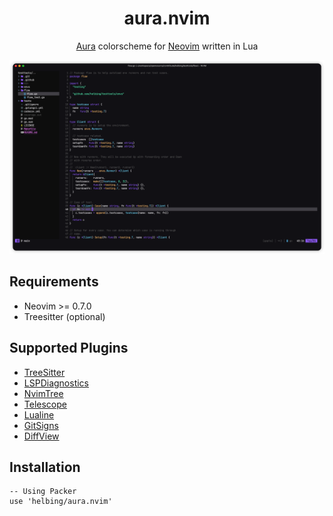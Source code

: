 <h1 align="center" >aura.nvim</h1>

<p align="center"><a href="https://github.com/daltonmenezes/aura-theme">Aura</a> colorscheme for <a href="https://neovim.io/">Neovim</a> written in Lua</p>

![Neovim](asserts/neovim.png)

## Requirements

- Neovim >= 0.7.0
- Treesitter (optional)
## Supported Plugins

- [TreeSitter](https://github.com/nvim-treesitter/nvim-treesitter)
- [LSPDiagnostics](https://neovim.io/doc/user/lsp.html)
- [NvimTree](https://github.com/kyazdani42/nvim-tree.lua)
- [Telescope](https://github.com/nvim-telescope/telescope.nvim)
- [Lualine](https://github.com/hoob3rt/lualine.nvim)
- [GitSigns](https://github.com/lewis6991/gitsigns.nvim)
- [DiffView](https://github.com/sindrets/diffview.nvim)

## Installation

```
-- Using Packer
use 'helbing/aura.nvim'
```
